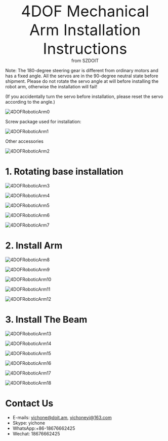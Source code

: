 <center> <font size=10> 4DOF Mechanical Arm Installation Instructions  </font></center>

<center> from SZDOIT </center>

Note: The 180-degree steering gear is different from ordinary motors and has a fixed angle. All the servos are in the 90-degree neutral state before shipment. Please do not rotate the servo angle at will before installing the robot arm, otherwise the installation will fail!

(If you accidentally turn the servo before installation, please reset the servo according to the angle.)

![4DOFRoboticArm0](4DOFRoboticArm0.jpg)

Screw package used for installation:

![4DOFRoboticArm1](4DOFRoboticArm1.jpg)

Other accessories

![4DOFRoboticArm2](4DOFRoboticArm2.jpg)

# 1. Rotating base installation

![4DOFRoboticArm3](4DOFRoboticArm3.jpg)

![4DOFRoboticArm4](4DOFRoboticArm4.jpg)

 

![4DOFRoboticArm5](4DOFRoboticArm5.jpg) 

![4DOFRoboticArm6](4DOFRoboticArm6.jpg)

![4DOFRoboticArm7](4DOFRoboticArm7.jpg)

# 2. Install Arm

![4DOFRoboticArm8](4DOFRoboticArm8.jpg) 

![4DOFRoboticArm9](4DOFRoboticArm9.jpg)

![4DOFRoboticArm10](4DOFRoboticArm10.jpg) 

 

![4DOFRoboticArm11](4DOFRoboticArm11.jpg)

![4DOFRoboticArm12](4DOFRoboticArm12.jpg) 

# 3. Install The Beam

![4DOFRoboticArm13](4DOFRoboticArm13.jpg) 

![4DOFRoboticArm14](4DOFRoboticArm14.jpg) 

![4DOFRoboticArm15](4DOFRoboticArm15.jpg) 

![4DOFRoboticArm16](4DOFRoboticArm16.jpg) 

![4DOFRoboticArm17](4DOFRoboticArm17.jpg) 

![4DOFRoboticArm18](4DOFRoboticArm18.jpg) 

# Contact Us
- E-mails: [yichone@doit.am](mailto:yichone@doit.am), [yichoneyi@163.com](mailto:yichoneyi@163.com)
- Skype: yichone
- WhatsApp:+86-18676662425
- Wechat: 18676662425

 

 